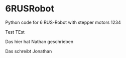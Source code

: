 # 6RUSRobot
Python code for 6 RUS-Robot with stepper motors 
1234

Test TEst

Das hier hat Nathan geschrieben

Das schreibt Jonathan
